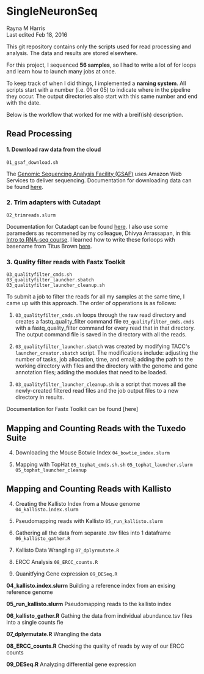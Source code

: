 # SingleNeuronSeq
Rayna M Harris  
Last edited Feb 18, 2016

This git repository contains only the scripts used for read processing and analysis. The data and results are stored elsewhere. 

For this project, I sequenced **56 samples**, so I had to write a lot of for loops and learn how to launch many jobs at once. 

To keep track of when I did things, I implemented a **naming system**. All scripts start with a number (i.e. 01 or 05) to indicate where in the pipeline they occur. The output directories also start with this same number and end with the date. 

Below is the workflow that worked for me with a breif(ish) description. 

## Read Processing

#### 1. Download raw data from the cloud
	01_gsaf_download.sh

The [Genomic Sequencing Analysis Facility (GSAF)](https://wikis.utexas.edu/display/GSAF/Home+Page) uses Amazon Web Services to deliver sequencing. Documentation for downloading data can be found [here](https://wikis.utexas.edu/display/GSAF/How+to+download+your+data).

### 2. Trim adapters with Cutadapt
	02_trimreads.slurm

Documentation for Cutadapt can be found [here](https://cutadapt.readthedocs.org/en/stable/guide.html#basic-usage). I also use some parameders as recommened by my colleague, Dhivya Arrassapan, in this [Intro to RNA-seq course](http://ccbb.biosci.utexas.edu/summerschool.html). I learned how to write these forloops with basename from Titus Brown [here](https://github.com/ngs-docs/2016-adv-begin-shell-genomics).

### 3. Quality filter reads with Fastx Toolkit
	03_qualityfilter_cmds.sh   
	03_qualityfilter_launcher.sbatch 
	03_qualityfilter_launcher_cleanup.sh 

To submit a job to filter the reads for all my samples at the same time, I came up with this approach. The order of opperations is as follows:   

1. `03_qualityfilter_cmds.sh` loops through the raw read directory and creates a fastq_quality_filter command file `03_qualityfilter_cmds.cmds` with a fastq_quality_filter command for every read that in that directory. The output command file is saved in the directory with all the reads. 

2. `03_qualityfilter_launcher.sbatch` was created by modifying TACC's `launcher_creator.sbatch` script. The modifications include: adjusting the number of tasks, job allocation, time, and email; adding the path to the working directory with files and the directory with the genome and gene annotation files; adding the modules that need to be loaded.

3. `03_qualityfilter_launcher_cleanup.sh` is a script that moves all the newly-created filtered read files and the job output files to a new directory in results.

Documentation for Fastx Toolkit can be found [here] 

## Mapping and Counting Reads with the **Tuxedo Suite**  

4. Downloading the Mouse Botwie Index
	`04_bowtie_index.slurm`

5. Mapping with TopHat
	`05_tophat_cmds.sh.sh`
	`05_tophat_launcher.slurm`
	`05_tophat_launcher_cleanup`

## Mapping and Counting Reads with **Kallisto**

4. Creating the Kallisto Index from a Mouse genome
	`04_kallisto.index.slurm`

5.  Pseudomapping reads with Kallisto
	`05_run_kallisto.slurm`

6.  Gathering all the data from separate .tsv files into 1 dataframe
	`06_kallisto_gather.R`

7. 	Kallisto Data Wrangling
	`07_dplyrmutate.R`

8. 	ERCC Analysis
	`08_ERCC_counts.R`

9.  Quanitfying Gene expression
	`09_DESeq.R`





**04_kallisto.index.slurm**
Building a reference index from an exising reference genome

**05_run_kallisto.slurm**
Pseudomapping reads to the kallisto index

**06_kallisto_gather.R**
Gathing the data from individual abundance.tsv files into a single counts fie

**07_dplyrmutate.R**
Wrangling the data

**08_ERCC_counts.R**
Checking the quality of reads by way of our ERCC counts

**09_DESeq.R**
Analyzing differential gene expression